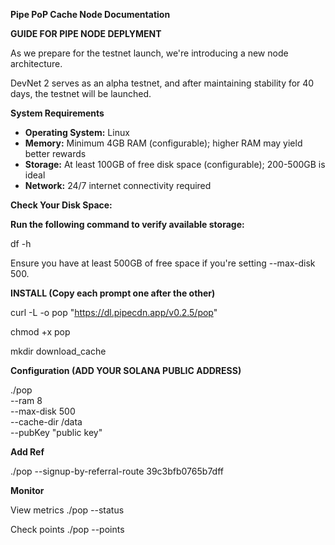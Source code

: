 **Pipe PoP Cache Node Documentation**


**GUIDE FOR PIPE NODE DEPLYMENT**


As we prepare for the testnet launch, we're introducing a new node architecture. 

DevNet 2 serves as an alpha testnet, and after maintaining stability for 40 days, the testnet will be launched.



**System Requirements**  

- **Operating System:** Linux  
- **Memory:** Minimum 4GB RAM (configurable); higher RAM may yield better rewards  
- **Storage:** At least 100GB of free disk space (configurable); 200-500GB is ideal  
- **Network:** 24/7 internet connectivity required

**Check Your Disk Space:**

**Run the following command to verify available storage:**

df -h

Ensure you have at least 500GB of free space if you're setting --max-disk 500.
	

**INSTALL (Copy each prompt one after the other)**


curl -L -o pop "https://dl.pipecdn.app/v0.2.5/pop"

chmod +x pop

mkdir download_cache




**Configuration (ADD YOUR SOLANA PUBLIC ADDRESS)**


./pop \
  --ram 8 \
  --max-disk 500 \
  --cache-dir /data \
  --pubKey "public key"
	



**Add Ref**

./pop --signup-by-referral-route 39c3bfb0765b7dff




**Monitor**

View metrics
./pop --status

Check points
./pop --points

